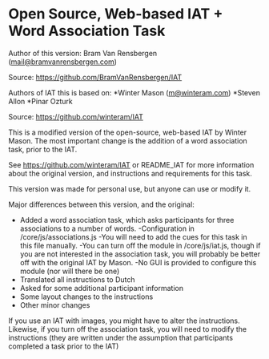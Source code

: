 Open Source, Web-based IAT + Word Association Task
=========================

Author of this version: Bram Van Rensbergen (mail@bramvanrensbergen.com) 

Source: https://github.com/BramVanRensbergen/IAT


Authors of IAT this is based on:
*Winter Mason (m@winteram.com)
*Steven Allon 
*Pinar Ozturk

Source: https://github.com/winteram/IAT


This is a modified version of the open-source, web-based IAT by Winter Mason. The most important change is the addition of a word association task, prior to the IAT.

See https://github.com/winteram/IAT or README_IAT for more information about the original version, and instructions and requirements for this task.

This version was made for personal use, but anyone can use or modify it.

Major differences between this version, and the original:
* Added a word association task, which asks participants for three associations to a number of words. 
   -Configuration in /core/js/associations.js
   -You will need to add the cues for this task in this file manually.
   -You can turn off the module in /core/js/iat.js, though if you are not interested in the association task, you will probably be better off with the original IAT by Mason.
   -No GUI is provided to configure this module (nor will there be one)
* Translated all instructions to Dutch
* Asked for some additional participant information
* Some layout changes to the instructions
* Other minor changes
        
If you use an IAT with images, you might have to alter the instructions. 
Likewise, if you turn off the association task, you will need to modify the instructions (they are written under the assumption that participants completed a task prior to the IAT)